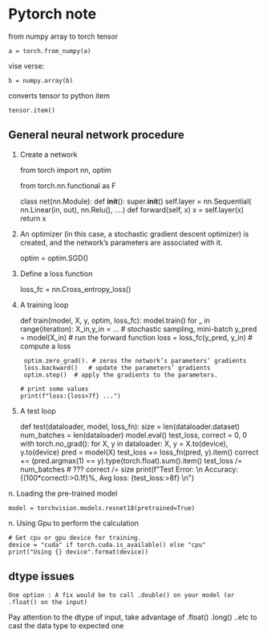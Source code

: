 # Pytorch note
from numpy array to torch tensor

    a = torch.from_numpy(a)
vise verse:

    b = numpy.array(b)
converts tensor to python item

    tensor.item() 

## General neural network procedure
1. Create a network
    
    from torch import nn, optim
    
    from torch.nn.functional as F
    
    class net(nn.Module):
       def __init__():
          super.__init__()
          self.layer = nn.Sequential(
              nn.Linear(in, out),
              nn.Relu(),
              ....)
       def forward(self, x)
           x = self.layer(x)
           return x
2. An optimizer (in this case, a stochastic gradient descent optimizer) is created, and the network’s parameters are associated with it.

    optim = optim.SGD()

3. Define a loss function

    loss_fc = nn.Cross_entropy_loss()  

4. A training loop 
  
    def train(model, X, y, optim, loss_fc):
      model.train()
      for _ in range(iteration):
        X_in,y_in = ... # stochastic sampling, mini-batch
        y_pred = model(X_in)  # run the forward function
        loss = loss_fc(y_pred, y_in) # compute a loss

        optim.zero_grad(). # zeros the network’s parameters’ gradients
        loss.backward()   # update the parameters’ gradients
        optim.step()  # apply the gradients to the parameters.

       # print some values
       print(f"loss:{loss>7f} ...")

5. A test loop
    
    def test(dataloader, model, loss_fn):
    size = len(dataloader.dataset)
    num_batches = len(dataloader)
    model.eval()
    test_loss, correct = 0, 0
    with torch.no_grad():
        for X, y in dataloader:
            X, y = X.to(device), y.to(device)
            pred = model(X)
            test_loss += loss_fn(pred, y).item()
            correct += (pred.argmax(1) == y).type(torch.float).sum().item()
    test_loss /= num_batches # ???
    correct /= size
    print(f"Test Error: \n Accuracy: {(100*correct):>0.1f}%, Avg loss: {test_loss:>8f} \n")
      
n. Loading the pre-trained model
  
    model = torchvision.models.resnet18(pretrained=True)

n. Using Gpu to perform the calculation

    # Get cpu or gpu device for training.
    device = "cuda" if torch.cuda.is_available() else "cpu"
    print("Using {} device".format(device))


## dtype issues
    One option : A fix would be to call .double() on your model (or .float() on the input)

Pay attention to the dtype of input, take advantage of 
    .float() .long() ..etc 
to cast the data type to expected one




